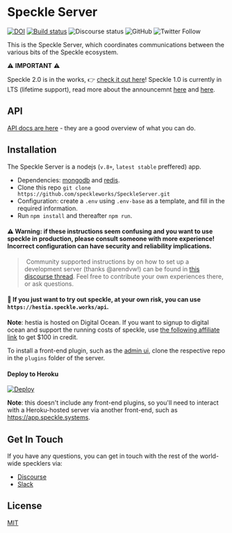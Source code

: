 # Speckle Server
[![DOI](https://zenodo.org/badge/74043433.svg)](https://zenodo.org/badge/latestdoi/74043433) [![Build status](https://ci.appveyor.com/api/projects/status/xo9uun3wdo5x8538?svg=true)](https://ci.appveyor.com/project/SpeckleWorks/speckleserver) ![Discourse status](https://img.shields.io/discourse/https/discourse.speckle.works/status.svg) ![GitHub](https://img.shields.io/github/license/speckleworks/speckleserver.svg) ![Twitter Follow](https://img.shields.io/twitter/follow/speckle_works.svg) 


This is the Speckle Server, which coordinates communications between the various bits of the Speckle ecosystem.




⚠️ **IMPORTANT** ⚠️

Speckle 2.0 is in the works, 👉 [check it out here](https://github.com/specklesystems)!
Speckle 1.0 is currently in LTS (lifetime support), read more about the announcemnt [here](https://speckle.systems/blog/speckle2-vision-and-faq) and [here](https://speckle.systems/blog/insider-speckle2).




## API

[API docs are here](https://speckleworks.github.io/SpeckleSpecs/) - they are a good overview of what you can do.

## Installation

The Speckle Server is a nodejs (`v.8+`, `latest stable` preffered) app.

- Dependencies: [mongodb](https://www.mongodb.com/download-center/community) and [redis](https://redis.io/). 
- Clone this repo `git clone https://github.com/speckleworks/SpeckleServer.git`
- Configuration: create a `.env` using `.env-base` as a template, and fill in the required information.
- Run `npm install` and thereafter `npm run`.


#### ⚠️ **Warning**: if these instructions seem confusing and you want to use speckle in production, please consult someone with more experience! Incorrect configuration can have **security and reliability implications**. 

> Community supported instructions by on how to set up a development server (thanks @arendvw!) can be found in [this discourse thread](https://discourse.speckle.works/t/speckle-server-debian-9-installation-notes-for-development-machines/344). Feel free to contribute your own experiences there, or ask questions.

#### 🍰 If you just want to try out speckle, at your own risk, you can use `https://hestia.speckle.works/api`.

**Note**: hestia is hosted on Digital Ocean. If you want to signup to digital ocean and support the running costs of speckle, use [the following affiliate link](https://m.do.co/c/947a2b5d7dc1) to get $100 in credit. 

To install a front-end plugin, such as the [admin ui](https://github.com/speckleworks/SpeckleAdmin), clone the respective repo in the `plugins` folder of the server.

#### Deploy to Heroku

[![Deploy](https://www.herokucdn.com/deploy/button.svg)](https://heroku.com/deploy)

**Note**: this doesn't include any front-end plugins, so you'll need to interact with a Heroku-hosted server via another front-end, such as https://app.speckle.systems.

## Get In Touch

If you have any questions, you can get in touch with the rest of the world-wide specklers via: 
- [Discourse](https://discourse.speckle.works)
- [Slack](https://slacker.speckle.works)

## License
[MIT](https://github.com/speckleworks/SpeckleServer/blob/master/LICENSE)
